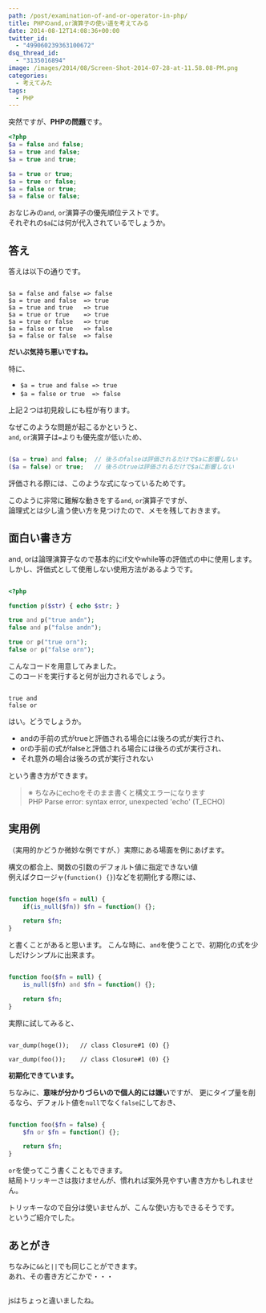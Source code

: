 ```yaml
---
path: /post/examination-of-and-or-operator-in-php/
title: PHPのand,or演算子の使い道を考えてみる
date: 2014-08-12T14:08:36+00:00
twitter_id:
  - "499060239363100672"
dsq_thread_id:
  - "3135016894"
image: /images/2014/08/Screen-Shot-2014-07-28-at-11.58.08-PM.png
categories:
  - 考えてみた
tags:
  - PHP
---
```

突然ですが、**PHPの問題**です。

```php
<?php
$a = false and false;
$a = true and false;
$a = true and true;

$a = true or true;
$a = true or false;
$a = false or true;
$a = false or false;
```

<p>
  おなじみの<code>and</code>, <code>or</code>演算子の優先順位テストです。<br />
  それぞれの<code>$a</code>には何が代入されているでしょうか。
</p>

<!--more-->

<h2>
  答え
</h2>

<p>
  答えは以下の通りです。
</p>

```

$a = false and false => false
$a = true and false  => true
$a = true and true   => true
$a = true or true    => true
$a = true or false   => true
$a = false or true   => false
$a = false or false  => false
```

<p>
  <strong>だいぶ気持ち悪いですね。</strong>
</p>

<p>
  特に、
</p>

<ul>
  <li>
    <code>$a = true and false => true</code>
  </li>
  
  
  <li>
    <code>$a = false or true  => false</code>
  </li>
  
</ul>

<p>
  上記２つは初見殺しにも程が有ります。
</p>

<p>
  なぜこのような問題が起こるかというと、<br />
  <code>and</code>, <code>or</code>演算子は<code>=</code>よりも優先度が低いため、
</p>

```php

($a = true) and false;  // 後ろのfalseは評価されるだけで$aに影響しない
($a = false) or true;   // 後ろのtrueは評価されるだけで$aに影響しない
```

<p>
  評価される際には、このような式になっているためです。
</p>

<p>
  このように非常に難解な動きをする<code>and</code>, <code>or</code>演算子ですが、<br />
  論理式とは少し違う使い方を見つけたので、メモを残しておきます。
</p>

<!--more-->

<h2>
  面白い書き方
</h2>

<p>
  and, orは論理演算子なので基本的にif文やwhile等の評価式の中に使用します。<br />
  しかし、評価式として使用しない使用方法があるようです。
</p>

```php

<?php

function p($str) { echo $str; }

true and p("true andn");
false and p("false andn");

true or p("true orn");
false or p("false orn");
```

<p>
  こんなコードを用意してみました。<br />
  このコードを実行すると何が出力されるでしょう。
</p>

```

true and
false or
```

<p>
  はい。どうでしょうか。
</p>

<ul>
  <li>
    andの手前の式がtrueと評価される場合には後ろの式が実行され、
  </li>
  
  
  <li>
    orの手前の式がfalseと評価される場合には後ろの式が実行され、
  </li>
  
  
  <li>
    それ意外の場合は後ろの式が実行されない
  </li>
  
</ul>

<p>
  という書き方ができます。
</p>

<blockquote>
  <p>
    ※ ちなみにechoをそのまま書くと構文エラーになります<br />
      PHP Parse error:  syntax error, unexpected 'echo' (T_ECHO)
  </p>
  
</blockquote>

<h2>
  実用例
</h2>

<p>
  （実用的かどうか微妙な例ですが、）実際にある場面を例にあげます。
</p>

<p>
  構文の都合上、関数の引数のデフォルト値に指定できない値<br />
  例えばクロージャ(<code>function() {}</code>)などを初期化する際には、
</p>

```php

function hoge($fn = null) {
    if(is_null($fn)) $fn = function() {};

    return $fn;
}
```

<p>
  と書くことがあると思います。
  こんな時に、<code>and</code>を使うことで、初期化の式を少しだけシンプルに出来ます。
</p>

```php

function foo($fn = null) {
    is_null($fn) and $fn = function() {};

    return $fn;
}
```

<p>
  実際に試してみると、
</p>

```

var_dump(hoge());   // class Closure#1 (0) {}

var_dump(foo());    // class Closure#1 (0) {}
```

<p>
  <strong>初期化できています。</strong>
</p>

<p>
  ちなみに、<strong>意味が分かりづらいので個人的には嫌い</strong>ですが、
  更にタイプ量を削るなら、デフォルト値を<code>null</code>でなく<code>false</code>にしておき、
</p>

```php

function foo($fn = false) {
    $fn or $fn = function() {};

    return $fn;
}
```

<p>
  <code>or</code>を使ってこう書くこともできます。<br />
  結局トリッキーさは抜けませんが、慣れれば案外見やすい書き方かもしれません。
</p>

<p>
  トリッキーなので自分は使いませんが、こんな使い方もできるそうです。<br />
  というご紹介でした。
</p>

<h2>
  あとがき
</h2>

<p>
  ちなみに<code>&&</code>と<code>||</code>でも同じことができます。<br />
  あれ、その書き方どこかで・・・
</p>

```markup

```

<p>
  jsはちょっと違いましたね。
</p>

<div style="font-size:0px;height:0px;line-height:0px;margin:0;padding:0;clear:both">
  
</div>